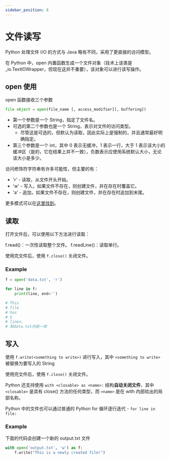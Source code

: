 ```yaml
---
sidebar_position: 8
---
```


# 文件读写

Python 处理文件 I/O 的方式与 Java 略有不同，采用了更直接的访问模型。

在 Python 中，open 内置函数生成一个文件对象（技术上该类是\_io.TextIOWrapper，但现在这并不重要），该对象可以进行读写操作。

## open 使用

open 函数接收三个参数

```Python
file object = open(file_name [, access_modifier][, buffering])
```

- 第一个参数是一个 String，指定了文件名。
- 可选的第二个参数也是一个 String，表示对文件的访问类型。
  - 尽管这是可选的，但默认为读取，因此实际上是强制的，并且通常最好明确指定。
- 第三个参数是一个 int，其中 0 表示无缓冲，1 表示一行，大于 1 表示该大小的缓冲区（是的，它在结果上并不一致），负数表示应使用系统默认大小，无论该大小是多少。

访问修饰符字符串有许多可能性，但主要的有：

- 'r' - 读取，从文件开头开始。
- 'w' - 写入，如果文件不存在，则创建文件，并在存在时覆盖它。
- 'a' - 追加，如果文件不存在，则创建文件，并在存在时追加到末尾。

更多模式可以在[这里找到](https://docs.python.org/3/library/functions.html#open)。

## 读取

打开文件后，可以使用以下方法进行读取：

f.read()：一次性读取整个文件。
f.readLine()：读取单行。

使用完文件后，使用 `f.close()` 关闭文件。

### Example

```python
f = open('data.txt', 'r')

for line in f:
    print(line, end='')

# This
# file
# has
# 5
# lines.
# 和data.txt内容一样
```

## 写入

使用 `f.write(<something to write>)` 进行写入，其中 `<something to write>` 被替换为要写入的 String

使用完文件后，使用 `f.close()` 关闭文件。

Python 还支持使用 `with <closable> as <name>:` 结构**自动关闭文件**，其中 `<closable>` 是具有 close() 方法的任何类型，而 `<name>` 是在 with 内部给出的局部名称。

Python 中的文件也可以通过普通的 Python for 循环逐行迭代 - `for line in file:`

### Example

下面的代码会创建一个新的 output.txt 文件

```python
with open('output.txt', 'w') as f:
    f.write("This is a newly created file!")
```
